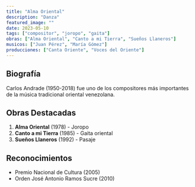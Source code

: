 ```yaml
---
title: "Alma Oriental"
description: "Danza"
featured_image: ""
date: 2023-05-10
tags: ["compositor", "joropo", "gaita"]
obras: ["Alma Oriental", "Canto a mi Tierra", "Sueños Llaneros"]
musicos: ["Juan Pérez", "María Gómez"]
producciones: ["Canta Oriente", "Voces del Oriente"]
---
```


## Biografía

Carlos Andrade (1950-2018) fue uno de los compositores más importantes de la música tradicional oriental venezolana.

## Obras Destacadas

1. **Alma Oriental** (1978) - Joropo
2. **Canto a mi Tierra** (1985) - Gaita oriental
3. **Sueños Llaneros** (1992) - Pasaje

## Reconocimientos

- Premio Nacional de Cultura (2005)
- Orden José Antonio Ramos Sucre (2010)
